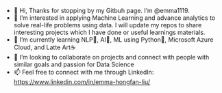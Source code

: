 - 👋 Hi, Thanks for stopping by my Gitbuh page. I’m @emma1119.
- 👀 I’m interested in applying Machine Learning and advance analytics to solve real-life problems using data. I will update my repos to share interesting projects which I have done or useful learnings materials.
- 🌱 I’m currently learning NLP📘, AI📘, ML using Python📘, Microsoft Azure Cloud, and Latte Art☕
- 💞️ I’m looking to collaborate on projects and connect with people with similar goals and passion for Data Science
- 📫 Feel free to connect with me through LinkedIn: https://www.linkedin.com/in/emma-hongfan-liu/




<!---
emma1119/emma1119 is a ✨ special ✨ repository because its `README.md` (this file) appears on your GitHub profile.
You can click the Preview link to take a look at your changes.
--->
